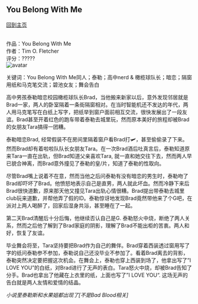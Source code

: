 ## You Belong With Me
[回到主页](https://boheme130.github.io/Fiction.git.io/)
<br>
<br>


作品：You Belong With Me <br>
作者：Tim O. Fletcher <br>
评分：????? <br>
![avatar](https://images-na.ssl-images-amazon.com/images/I/71sTuVRDUuL._SL1200_.jpg)

关键词：You Belong With Me同人；泰勒；高中nerd & 橄榄球队长；暗恋；隔窗用纸和马克笔交流；碧池女友；舞会告白

高中男孩泰勒暗恋校园橄榄球队长Brad，当他搬来新家以后，意外发现邻居就是Brad一家，两人的卧室隔着一条街隔窗相对。在当时智能机还不发达的年代，两人用马克笔写在白纸上写字，把纸举到窗户面前相互交流，很快发展出了一段友谊。Brad甚至开着红色的跑车带着泰勒去城里玩，然而原本美好的旅程却被Brad的女朋友Tara搞得一团糟。

泰勒暗恋Brad, 经常假装不在房间里隔着窗户看Brad打🛩，甚至偷偷录了下来。然而Brad却有着啦啦队队长女朋友Tara。在一次Brad酒后吐真言后，泰勒知道原来Tara一直在出轨，但Brad知道父亲喜欢Tara, 就一直和她交往下去，然而两人早已貌合神离，而Brad意外撞见了泰勒的皇/片，知道了泰勒的性取向。

尽管Brad嘴上说着不在意，然而当他之后问泰勒有没有暗恋的男生时，泰勒吻了Brad却吓坏了Brad。他愤怒地表示自己是直男，两人就此坏血。然而冷静下来后Brad很快道歉，原来那天他又撞见Tara出轨心情很糟。Brad提出带泰勒去城里club玩来道歉，并帮他弄了假的ID。泰勒惊讶地发现Brad竟然带他来了个G吧，在派对上两人喝醉了，回家后湿身共浴，甚至睡在了一起。

第二天Brad清醒后十分后悔，他继续否认自己是G. 泰勒怒火中烧，断绝了两人关系，然而之后他了解到了Brad家庭的阴影，理解了Brad不能出柜的苦衷。两人和好，恢复了友谊。

毕业舞会将至，Tara坚持要把Brad作为自己的舞伴。Brad穿着西装透过窗用写了字的纸问泰勒参不参加，泰勒说自己还没毕业不参加了。看着Brad离去的背影，泰勒突然决定要把握这次机会。在舞会上，泰勒也穿上西装到场了，他拿出写了”I LOVE YOU”的白纸，对Brad进行了无声的表白。Tara怒火中烧，却被Brad告知了分手。Brad也拿出了他藏在上衣里的纸，上面也写了”I LOVE YOU“. 这场无声的告白就是两人友情和爱情的结晶。

*小说里泰勒斯和水果姐都出现了[不是Bad Blood相关]*

